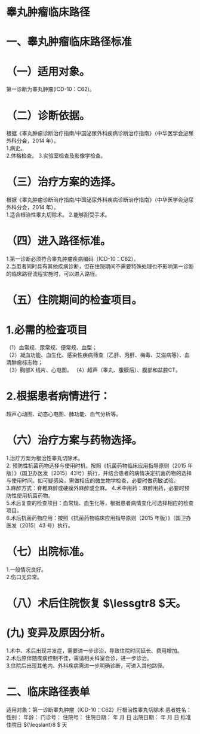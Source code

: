 # 睾丸肿瘤临床路径  
# 一、睾丸肿瘤临床路径标准  
# （一）适用对象。  
第一诊断为睾丸肿瘤(ICD-10：C62)。  
# （二）诊断依据。  
根据《睾丸肿瘤诊断治疗指南/中国泌尿外科疾病诊断治疗指南》（中华医学会泌尿外科分会，2014 年）。  
1.病史。  
2.体格检查。 3.实验室检查及影像学检查。  
# （三）治疗方案的选择。  
根据《睾丸肿瘤诊断治疗指南/中国泌尿外科疾病诊断治疗指南》（中华医学会泌尿外科分会，2014 年）。  
1.适合根治性睾丸切除术。 2.能够耐受手术。  
# （四）进入路径标准。  
1.第一诊断必须符合睾丸肿瘤疾病编码（ICD-10：C62）。  
2.当患者同时具有其他疾病诊断，但在住院期间不需要特殊处理也不影响第一诊断的临床路径流程实施时，可以进入路径。  
# （五）住院期间的检查项目。  
# 1.必需的检查项目  
（1）血常规、尿常规、便常规、血型；  
（2）凝血功能、血生化、感染性疾病筛查（乙肝、丙肝、梅毒、艾滋病等）、血清肿瘤标志物；  
（3）胸部X 线片、心电图。 （4）超声（睾丸、腹膜后）、腹部和盆腔CT。  
# 2.根据患者病情进行：  
超声心动图、动态心电图、肺功能、血气分析等。  
# （六）治疗方案与药物选择。  
1.治疗方案为根治性睾丸切除术。  
2. 预防性抗菌药物选择与使用时机，按照《抗菌药物临床应用指导原则（2015 年版）》（国卫办医发〔2015〕43号）执行，并结合患者的病情决定抗菌药物的选择与使用时间。如可疑感染，需做相应的微生物学检查，必要时做药敏试验。  
3.麻醉方式：脊椎麻醉或硬膜外麻醉或全麻。 4.术中用药：麻醉用药，必要时预防性使用抗菌药物。  
5.术后复查的检查项目：血常规、血生化等，根据患者病情变化可选择相应的检查项目。  
6.术后抗菌药物应用：按照《抗菌药物临床应用指导原则（2015 年版）》（国卫办医发〔2015〕43 号）执行。  
# （七）出院标准。  
1.一般情况良好。  
2.伤口无异常。  
# （八）术后住院恢复 $\lessgtr8 $天。  
#  (九) 变异及原因分析。  
1.术中、术后出现并发症，需要进一步诊治，导致住院时间延长、费用增加。  
2.术后原伴随疾病控制不佳，需请相关科室会诊，进一步诊治。  
3.住院后出现其他内、外科疾病需进一步明确诊断，可进入其他路径。  
# 二、临床路径表单  
适用对象：第一诊断睾丸肿瘤（ICD-10：C62）行根治性睾丸切除术 患者姓名：        性别：     年龄：     门诊号：         住院号：            住院日期：     年  月  日     出院日期：     年  月  日   标准住院日 ${\leqslant}8 $ 天  

